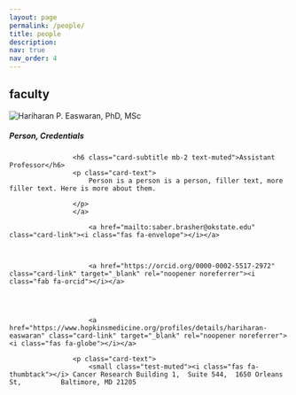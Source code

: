 ```yaml
---
layout: page
permalink: /people/
title: people
description: 
nav: true
nav_order: 4
---
```


            
<h2 id="faculty">faculty</h2>

<p>
    </p>
<div class="card hoverable">
        <div class="row no-gutters">
            <div class="col-sm-4 col-md-3">
                <img src="/epidiagnostics/assets/img/team/hari-pic.jpg" class="card-img img-fluid" alt="Hariharan P. Easwaran, PhD, MSc">
            </div>
            <div class="team col-sm-8 col-md-9">
                <div class="card-body">
                    <h5 class="card-title">Person, Credentials</h5>
                    
                    <h6 class="card-subtitle mb-2 text-muted">Assistant Professor</h6>
                    <p class="card-text">
                        Person is a person is a person, filler text, more filler text. Here is more about them. 

                    </p>
                    </a>
                    
                        <a href="mailto:saber.brasher@okstate.edu" class="card-link"><i class="fas fa-envelope"></i></a>
                    
                    
                    
                        <a href="https://orcid.org/0000-0002-5517-2972" class="card-link" target="_blank" rel="noopener noreferrer"><i class="fab fa-orcid"></i></a>
                    
                    
                    
                    
                        <a href="https://www.hopkinsmedicine.org/profiles/details/hariharan-easwaran" class="card-link" target="_blank" rel="noopener noreferrer"><i class="fas fa-globe"></i></a>
                    
                    <p class="card-text">
                        <small class="test-muted"><i class="fas fa-thumbtack"></i> Cancer Research Building 1,  Suite 544,  1650 Orleans St,          Baltimore, MD 21205
</small>
                    </p>
                </div>
            </div>
        </div>
    </div>


<p>
    </p>
